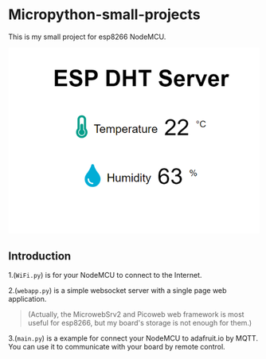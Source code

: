 # Micropython-small-projects
This is my small project for esp8266 NodeMCU.


![](index.png)

## Introduction

1.(`WiFi.py`) is for your NodeMCU to connect to the Internet.

2.(`webapp.py`) is a simple websocket server with a single page web application.

>(Actually, the MicrowebSrv2 and Picoweb web framework is most useful for esp8266, but my board's storage is not enough for them.)

3.(`main.py`) is a example for connect your NodeMCU to adafruit.io by MQTT. You can use it to communicate with your board by remote control.
